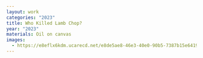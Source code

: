 ```yaml
---
layout: work
categories: "2023"
title: Who Killed Lamb Chop?
year: "2023"
materials: Oil on canvas
images:
  - https://e8eflx6kdm.ucarecd.net/e8de5ae8-46e3-40e0-90b5-7387b15e6419/-/resize/2400/-/quality/lightest/-/format/auto/
---
```

